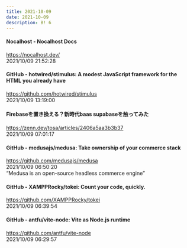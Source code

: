 ```yaml
---
title: 2021-10-09
date: 2021-10-09
description: B! 6
---
```


#### Nocalhost - Nocalhost Docs
https://nocalhost.dev/<br>
2021/10/09 21:52:28<br>


#### GitHub - hotwired/stimulus: A modest JavaScript framework for the HTML you already have
https://github.com/hotwired/stimulus<br>
2021/10/09 13:19:00<br>


#### Firebaseを置き換える？新時代baas supabaseを触ってみた
https://zenn.dev/tosa/articles/2406a5aa3b3b37<br>
2021/10/09 07:01:17<br>


#### GitHub - medusajs/medusa: Take ownership of your commerce stack
https://github.com/medusajs/medusa<br>
2021/10/09 06:50:20<br>
“Medusa is an open-source headless commerce engine”


#### GitHub - XAMPPRocky/tokei: Count your code, quickly.
https://github.com/XAMPPRocky/tokei<br>
2021/10/09 06:39:54<br>


#### GitHub - antfu/vite-node: Vite as Node.js runtime
https://github.com/antfu/vite-node<br>
2021/10/09 06:29:57<br>



